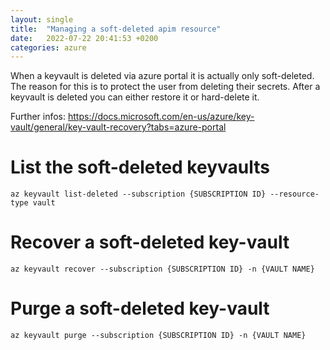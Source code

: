 ```yaml
---
layout: single
title:  "Managing a soft-deleted apim resource"
date:   2022-07-22 20:41:53 +0200
categories: azure
---
```


When a keyvault is deleted via azure portal it is actually only soft-deleted. The reason for this is to protect the user from deleting their secrets.
After a keyvault is deleted you can either restore it or hard-delete it.

Further infos: https://docs.microsoft.com/en-us/azure/key-vault/general/key-vault-recovery?tabs=azure-portal

# List the soft-deleted keyvaults
```
az keyvault list-deleted --subscription {SUBSCRIPTION ID} --resource-type vault
```

# Recover a soft-deleted key-vault
```
az keyvault recover --subscription {SUBSCRIPTION ID} -n {VAULT NAME}
```

# Purge a soft-deleted key-vault
```
az keyvault purge --subscription {SUBSCRIPTION ID} -n {VAULT NAME}
```

